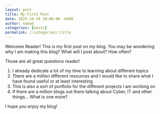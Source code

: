```yaml
---
layout: post
title: My First Post
date: 2025-10-20 10:00:00 -0400
author: nomad
categories: [posts]
permalink: /:categories/:title
---
```


Welcome Reader! This is my first post on my blog. You may be wondering why I am making this blog? What will I post about? How often? 

Those are all great questions reader! 

1. I already dedicate a lot of my time to learning about different topics
2. There are a million different resources and I would like to share what I have found useful or at least interesting
3. This is also a sort of portfolio for the different projects I am working on
4. If there are a million blogs out there talking about Cyber, IT and other things... What is one more?


I hope you enjoy my blog!



